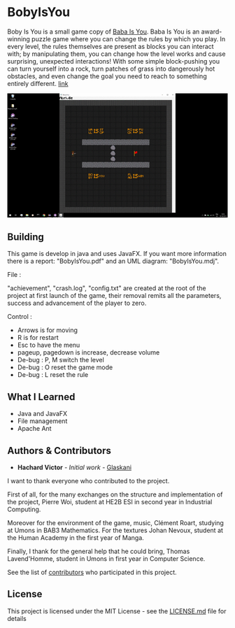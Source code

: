 # BobyIsYou

Boby Is You is a small game copy of [Baba Is You](https://store.steampowered.com/app/736260/Baba_Is_You/). Baba Is You is an award-winning puzzle game where you can change the rules by which you play. In every level, the rules themselves are present as blocks you can interact with; by manipulating them, you can change how the level works and cause surprising, unexpected interactions! With some simple block-pushing you can turn yourself into a rock, turn patches of grass into dangerously hot obstacles, and even change the goal you need to reach to something entirely different. [link](https://store.steampowered.com/app/736260/Baba_Is_You/)

![screenshot](https://github.com/Glaskani/BobyIsYou/blob/master/sample.gif)

## Building

This game is develop in java and uses JavaFX. If you want more information there is a report: "BobyIsYou.pdf" and an UML diagram: "BobyIsYou.mdj".

File :

"achievement", "crash.log", "config.txt" are created at the root of the project at first launch of the game, their removal remits all the parameters, success and advancement of the player to zero.

Control :

- Arrows is for moving
- R is for restart
- Esc to have the menu
- pageup, pagedown is increase, decrease volume
- De-bug : P, M switch the level
- De-bug : O reset the game mode
- De-bug : L reset the rule

## What I Learned

- Java and JavaFX
- File management
- Apache Ant

## Authors & Contributors

* **Hachard Victor** - *Initial work* - [Glaskani](https://github.com/Glaskani)

I want to thank everyone who contributed to the project.

First of all, for the many exchanges on the structure and implementation of the project, Pierre Woi, student at HE2B ESI in second year in Industrial Computing.

Moreover for the environment of the game, music, Clément Roart, studying at Umons in BAB3 Mathematics. For the textures Johan Nevoux, student at the Human Academy in the first year of Manga.

Finally, I thank for the general help that he could bring, Thomas Lavend'Homme, student in Umons in first year in Computer Science.

See the list of [contributors](https://github.com/your/project/contributors) who participated in this project.

## License

This project is licensed under the MIT License - see the [LICENSE.md](LICENSE.md) file for details


